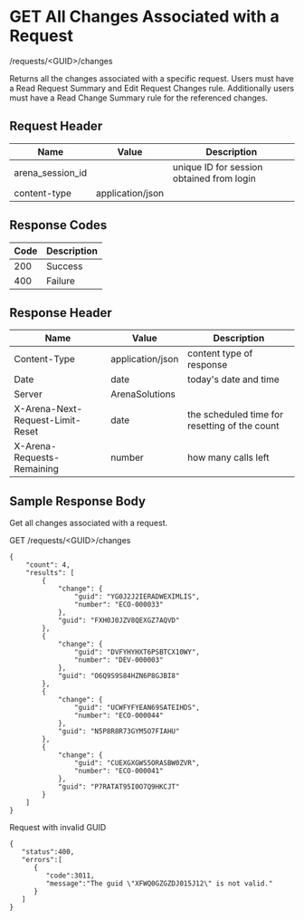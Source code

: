 # GET All Changes Associated with a Request
/requests/&lt;GUID&gt;/changes

Returns all  the changes associated with a specific request.  Users must have a Read Request Summary and  Edit Request Changes rule. Additionally users must have a  Read Change Summary rule for the referenced changes.

## Request Header

| Name  | Value  | Description  |
|  --- |  --- |  --- | 
| arena_session_id  |   | unique ID for session obtained from login  |
| content-type  | application/json  |   |

## Response Codes

| Code  | Description  |
|  --- |  --- | 
| 200  | Success  |
| 400  | Failure  |

## Response Header

| Name  | Value  | Description  |
|  --- |  --- |  --- | 
| Content-Type  | application/json  | content type of response  |
| Date  | date  | today's date and time  |
| Server  | ArenaSolutions  |   |
| X-Arena-Next-Request-Limit-Reset   | date  | the scheduled time for resetting of the count  |
| X-Arena-Requests-Remaining   | number  | how many calls left  |

## Sample Response Body
Get all changes associated with a request.

GET /requests/&lt;GUID&gt;/changes

```
{
    "count": 4,
    "results": [
        {
            "change": {
                "guid": "YG0J2J2IERADWEXIMLIS",
                "number": "ECO-000033"
            },
            "guid": "FXH0J0JZV8QEXGZ7AQVD"
        },
        {
            "change": {
                "guid": "DVFYHYHXT6PSBTCX10WY",
                "number": "DEV-000003"
            },
            "guid": "O6Q9S9S84HZN6P8GJBI8"
        },
        {
            "change": {
                "guid": "UCWFYFYEAN69SATEIHDS",
                "number": "ECO-000044"
            },
            "guid": "N5P8R8R73GYM5O7FIAHU"
        },
        {
            "change": {
                "guid": "CUEXGXGWS5ORASBW0ZVR",
                "number": "ECO-000041"
            },
            "guid": "P7RATAT95I0O7Q9HKCJT"
        }
    ]
} 
```
Request with invalid GUID

```
{  
   "status":400,
   "errors":[  
      {  
         "code":3011,
         "message":"The guid \"XFWQ0GZGZDJ015J12\" is not valid."
      }
   ]
}
```
